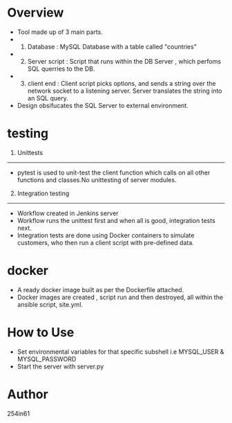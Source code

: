 Overview
========
- Tool made up of 3 main parts.
- 1) Database : MySQL Database with a table called "countries"
- 2) Server script : Script that runs within the DB Server , which perfoms SQL querries to the DB.
- 3) client end : Client script picks options, and sends a string over the network socket to a listening server. Server translates the string into an SQL query.
- Design obsifucates the SQL Server to external environment.

testing
=====
1) Unittests
-------------
- pytest is used to unit-test the client function which calls on all other functions and classes.No unittesting of server modules.

2) Integration testing
----------------------
- Workflow created in Jenkins server
- Workflow runs the unittest first and when all is good, integration tests next.
- Integration tests are done using Docker containers to simulate customers, who then run a client script with pre-defined data.

docker
=======
- A ready docker image built as per the Dockerfile attached.
- Docker images are created , script run and then destroyed, all within the ansible script, site.yml.

How to Use
==========
- Set environmental variables for that specific subshell i.e MYSQL_USER & MYSQL_PASSWORD
- Start the server with server.py


Author
======
254in61